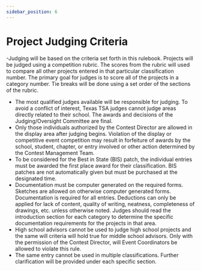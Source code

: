 ```yaml
---
sidebar_position: 6
---
```


# Project Judging Criteria

-Judging will be based on the criteria set forth in this rulebook. Projects will be judged using a competition rubric. The scores from the rubric will used to compare all other projects entered in that particular classification number. The primary goal for judges is to score all of the projects in a category number. Tie breaks will be done using a set order of the sections of the rubric.

- The most qualified judges available will be responsible for judging. To avoid a conflict of interest, Texas TSA judges cannot judge areas directly related to their school. The awards and decisions of the Judging/Oversight Committee are final.
- Only those individuals authorized by the Contest Director are allowed in the display area after judging begins. Violation of the display or competitive event competition may result in forfeiture of awards by the school, student, chapter, or entry involved or other action determined by the Contest Management Team.
- To be considered for the Best in State (BIS) patch, the individual entries must be awarded the first place award for their classification. BIS patches are not automatically given but must be purchased at the designated time.
- Documentation must be computer generated on the required forms. Sketches are allowed on otherwise computer generated forms. Documentation is required for all entries. Deductions can only be applied for lack of content, quality of writing, neatness, completeness of drawings, etc. unless otherwise noted.
  Judges should read the introduction section for each category to determine the specific documentation
  requirements for the projects in that area.
- High school advisors cannot be used to judge high school projects and the same will criteria will hold true for middle school advisors. Only with the permission of the Contest Director, will Event Coordinators be allowed to violate this rule.
- The same entry cannot be used in multiple classifications. Further clarification will be provided under each specific section.
